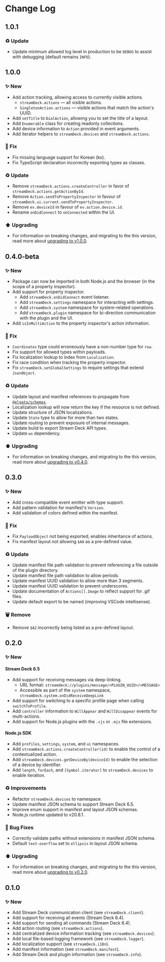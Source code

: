 <!--

## {version}

⚠️ Breaking change
✨ New
🐞 Fix
♻️ Refactor / Enhance / Update
⬆️ Upgrading

-->

# Change Log

## 1.0.1

### ♻️ Update

-   Update minimum allowed log level in production to be `DEBUG` to assist with debugging (default remains `INFO`).

## 1.0.0

### ✨ New

-   Add action tracking, allowing access to currently visible actions.
    -   `streamDeck.actions` — all visible actions.
    -   `SingletonAction.actions` — visible actions that match the action's UUID.
-   Add `setTitle` to `DialAction`, allowing you to set the title of a layout.
-   Add `Enumerable` class for creating readonly collections.
-   Add device information to `Action` provided in event arguments.
-   Add iterator helpers to `streamDeck.devices` and `streamDeck.actions`.

### 🐞 Fix

-   Fix missing language support for Korean (ko).
-   Fix TypeScript declaration incorrectly exporting types as classes.

### ♻️ Update

-   Remove `streamDeck.actions.createController` in favor of `streamDeck.actions.getActionById`.
-   Remove `Action.sendToPropertyInspector` in favour of `streamDeck.ui.current.sendToPropertyInspector`.
-   Remove `ev.deviceId` in favour of `ev.action.device.id`.
-   Rename `onDidConnect` to `onConnected` within the UI.

### ⬆️ Upgrading

-   For information on breaking changes, and migrating to the this version, read more about [upgrading to v1.0.0](/UPGRADE.md#v1-0-0).

## 0.4.0-beta

### ✨ New

-   Package can now be imported in both Node.js and the browser (in the scope of a property inspector).
-   Add support for property inspector.
    -   Add `streamDeck.onDidConnect` event listener.
    -   Add `streamDeck.settings` namespace for interacting with settings.
    -   Add `streamDeck.system` namespace for system-related operations.
    -   Add `streamDeck.plugin` namespace for bi-direction communication with the plugin and the UI.
-   Add `isInMultiAction` to the property inspector's action information.

### 🐞 Fix

-   `Coordinates` type could erroneously have a non-number type for `row`.
-   Fix support for allowed types within payloads.
-   Fix localization lookup to index from `Localization`.
-   Fix race condition when tracking the property inspector.
-   Fix `streamDeck.setGlobalSettings` to require settings that extend `JsonObject`.

### ♻️ Update

-   Update layout and manifest references to propagate from [`@elgato/schemas`](https://github.com/elgatosf/schemas).
-   Localization lookup will now return the key if the resource is not defined.
-   Update structure of JSON localizations.
-   Update `State` type to allow for more than two states.
-   Update routing to prevent exposure of internal messages.
-   Update build to export Stream Deck API types.
-   Update `ws` dependency.

### ⬆️ Upgrading

-   For information on breaking changes, and migrating to the this version, read more about [upgrading to v0.4.0](/UPGRADE.md#v0-4-0).

## 0.3.0

### ✨ New

-   Add cross-compatible event emitter with type support.
-   Add pattern validation for manifest's `Version`.
-   Add validation of colors defined within the manifest.

### 🐞 Fix

-   Fix `PayloadObject` not being exported; enables inheritance of actions.
-   Fix manifest layout not allowing `$A0` as a pre-defined value.

### ♻️ Update

-   Update manifest file path validation to prevent referencing a file outside of the plugin directory.
-   Update manifest file path validation to allow periods.
-   Update manifest UUID validation to allow more than 3 segments.
-   Update manifest UUID validation to prevent underscores.
-   Update documentation of `Actions[].Image` to reflect support for .gif files.
-   Update default export to be named (improving VSCode intellisense).

### 🗑️ Remove

-   Remove `$A2` incorrectly being listed as a pre-defined layout.

## 0.2.0

### ✨ New

#### Stream Deck 6.5

-   Add support for receiving messages via deep-linking.
    -   URL format: `streamdeck://plugins/message/<PLUGIN_UUID>/<MESSAGE>`
    -   Accessible as part of the `system` namespace, `streamDeck.system.onDidReceiveDeepLink`
-   Add support for switching to a specific profile page when calling `switchToProfile`.
-   Add `controller` information to `WillAppear` and `WillDisappear` events for multi-actions.
-   Add support for Node.js plugins with the `.cjs` or `.mjs` file extensions.

#### Node.js SDK

-   Add `profiles`, `settings`, `system`, and `ui` namespaces.
-   Add `streamDeck.actions.createController(id)` to enable the control of a contextualized action.
-   Add `streamDeck.devices.getDeviceBy(deviceId)` to enable the selection of a device by identifier.
-   Add `length`, `forEach`, and `[Symbol.iterator]` to `streamDeck.devices` to enable iteration.

### ♻️ Improvements

-   Refactor `streamDeck.devices` to namespace.
-   Update manifest JSON schema to support Stream Deck 6.5.
-   Improve enum support in manifest and layout JSON schemas.
-   Node.js runtime updated to v20.8.1.

### 🐞 Bug Fixes

-   Correctly validate paths without extensions in manifest JSON schema.
-   Default `text-overflow` set to `ellipsis` in layout JSON schema.

### ⬆️ Upgrading

-   For information on breaking changes, and migrating to the this version, read more about [upgrading to v0.2.0](/UPGRADE.md#v0-2-0).

## 0.1.0

### ✨ New

-   Add Stream Deck communication client (see `streamDeck.client`).
-   Add support for receiving all events (Stream Deck 6.4).
-   Add support for sending all commands (Stream Deck 6.4).
-   Add action routing (see `streamDeck.actions`).
-   Add centralized device information tracking (see `streamDeck.devices`).
-   Add local file-based logging framework (see `streamDeck.logger`).
-   Add localization support (see `streamDeck.i18n`).
-   Add manifest information (see `streamDeck.manifest`).
-   Add Stream Deck and plugin information (see `streamDeck.info`).
